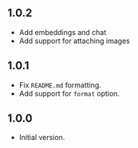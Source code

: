 ## 1.0.2

- Add embeddings and chat
- Add support for attaching images

## 1.0.1

- Fix `README.md` formatting.
- Add support for `format` option.

## 1.0.0

- Initial version.
